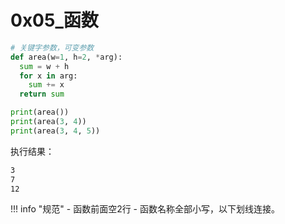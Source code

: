 # 0x05_函数

```python
# 关键字参数，可变参数
def area(w=1, h=2, *arg):
  sum = w + h
  for x in arg:
    sum += x
  return sum

print(area())
print(area(3, 4))
print(area(3, 4, 5))
```

执行结果：  
```bash
3
7
12
```

!!! info "规范"
    - 函数前面空2行
    - 函数名称全部小写，以下划线连接。
